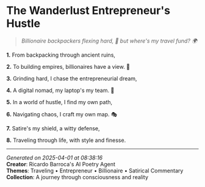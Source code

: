# The Wanderlust Entrepreneur's Hustle

> *Billionaire backpackers flexing hard, 💼 but where's my travel fund? 🌍*

**1.** From backpacking through ancient ruins,


**2.** To building empires, billionaires have a view. 💎


**3.** Grinding hard, I chase the entrepreneurial dream,


**4.** A digital nomad, my laptop's my team. 💼


**5.** In a world of hustle, I find my own path,


**6.** Navigating chaos, I craft my own map. 🎭


**7.** Satire's my shield, a witty defense,


**8.** Traveling through life, with style and finesse.



---

*Generated on 2025-04-01 at 08:38:16*  
**Creator**: Ricardo Barroca's AI Poetry Agent  
**Themes**: Traveling • Entrepreneur • Billionaire • Satirical Commentary  
**Collection**: A journey through consciousness and reality